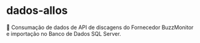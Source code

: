 # dados-allos
🎲 Consumação de dados de API de discagens do Fornecedor BuzzMonitor e importação no Banco de Dados SQL Server.
